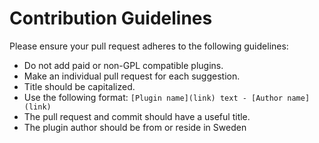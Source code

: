 # Contribution Guidelines

Please ensure your pull request adheres to the following guidelines:

* Do not add paid or non-GPL compatible plugins.
* Make an individual pull request for each suggestion.
* Title should be capitalized.
* Use the following format: `[Plugin name](link) text - [Author name](link)`
* The pull request and commit should have a useful title.
* The plugin author should be from or reside in Sweden
